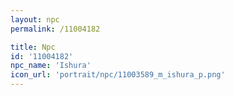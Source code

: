 ```yaml
---
layout: npc
permalink: /11004182

title: Npc
id: '11004182'
npc_name: 'Ishura'
icon_url: 'portrait/npc/11003589_m_ishura_p.png'
---
```


